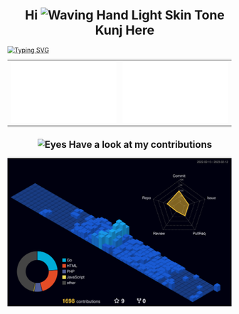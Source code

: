<div id="user-content-toc">
  <ul>
    <summary align="center">
             <h1 >Hi <img src="https://raw.githubusercontent.com/Tarikul-Islam-Anik/Animated-Fluent-Emojis/master/Emojis/Hand%20gestures/Waving%20Hand%20Light%20Skin%20Tone.png" alt="Waving Hand Light Skin Tone" width="50" height="50" /> Kunj Here</h1>
    </summary>
  </ul>
</div>




[![Typing SVG](https://readme-typing-svg.demolab.com?font=Comfortaa&size=100&pause=1000&color=0EF7AF&center=true&vCenter=true&width=2000&height=400&lines=DEVOPS;OPENSOURCE;CLOUDNATIVE)](https://git.io/typing-svg)
        
 <table align="center">
  <tr>
    <td align="center">
      <img alt="Contributions" src="https://raw.githubusercontent.com/kunjgit/github-stats/master/generated/overview.svg#gh-dark-mode-only"  >
    </td>
    <td align="center">
        <img src ="https://raw.githubusercontent.com/kunjgit/github-stats/master/generated/languages.svg#gh-dark-mode-only">
    </td>
  </tr>
</table>     
        
<div id="user-content-toc">
  <ul>
    <summary align="center">
             <h2><img src="https://raw.githubusercontent.com/Tarikul-Islam-Anik/Animated-Fluent-Emojis/master/Emojis/Hand%20gestures/Eyes.png" alt="Eyes" width="50" height="50" /> Have a look at my contributions</h2>
    </summary>
  </ul>
</div>

<summary align="center">
<img  alt="Contributions" src="./profile-3d-contrib/profile-night-view.svg">
</summary>
    
